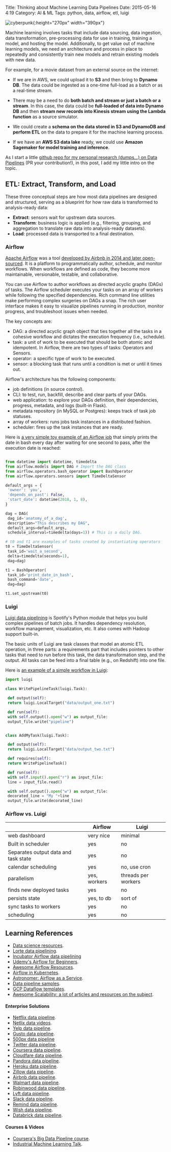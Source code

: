Title: Thinking about Machine Learning Data Pipelines
Date: 2015-05-16 4:19 
Category: AI & ML
Tags: python, data, airflow, etl, luigi


![cyberpunk](./cyberpunk/data_pip.png){:height="270px" width="390px"}

 Machine learning involves tasks that include data sourcing, data ingestion, data transformation, pre-processing data for use in training, training a model, and hosting the model. Additionally, to get value out of machine learning models, we need an architecture and process in place to repeatedly and consistently train new models and retrain existing models with new data.

For example, for a movie dataset from an external source on the internet:

* If we are in AWS, we could upload it to **S3** and then bring to **Dynamo DB**. The data could be ingested as a one-time full-load as a batch or as a real-time stream.

* There may be a need to do **both batch and stream or just a batch or a stream**. In this case, the data could be **full-loaded of data into Dynamo DB** and then **stream new records into Kinesis stream using the Lambda function** as a source simulator.

* We could create a **schema on the data stored in S3 and DynamoDB and perform ETL** on the data to prepare it for the machine learning process.

* If we have an **AWS S3 data lake** ready, we could use **Amazon Sagemaker for model training and inference**.

As I start a little [github repo for my personal research (dumps...) on Data Pipelines](https://github.com/bt3gl/Data-Pipelines) (PR your contribution!), in this post, I add my little intro on the topic.


## ETL: Extract, Transform, and Load

These three conceptual steps are how most data pipelines are designed and structured, serving as a blueprint for how raw data is transformed to analysis-ready data:

* **Extract**: sensors wait for upstream data sources.
* **Transform**: business logic is applied (e.g., filtering, grouping, and aggregation to translate raw data into analysis-ready datasets).
* **Load**: processed data is transported to a final destination.

### Airflow

[Apache Airflow](https://github.com/apache/airflow) was a tool [developed by Airbnb in 2014 and later open-sourced](https://medium.com/airbnb-engineering/airflow-a-workflow-management-platform-46318b977fd8). It is a platform to programmatically author, schedule, and monitor workflows. When workflows are defined as code, they become more maintainable, versionable, testable, and collaborative.

You can use Airflow to author workflows as directed acyclic graphs (DAGs) of tasks. The Airflow scheduler executes your tasks on an array of workers while following the specified dependencies. Rich command line utilities make performing complex surgeries on DAGs a snap. The rich user interface makes it easy to visualize pipelines running in production, monitor progress, and troubleshoot issues when needed.

The key concepts are:

* DAG: a directed acyclic graph object that ties together all the tasks in a cohesive workflow and dictates the execution frequency (i.e., schedule).
* task: a unit of work to be executed that should be both atomic and idempotent. In Airflow, there are two types of tasks: Operators and Sensors.
* operator: a specific type of work to be executed.
* sensor: a blocking task that runs until a condition is met or until it times out.
 
Airflow's architecture has the following components:

* job definitions (in source control).
* CLI: to test, run, backfill, describe and clear parts of your DAGs.
* web application: to explore your DAGs definition, their dependencies, progress, metadata, and logs (built-in Flask).
* metadata repository (in MySQL or Postgres): keeps track of task job statuses.
* array of workers: runs jobs task instances in a distributed fashion.
* scheduler: fires up the task instances that are ready.


Here is [a very simple toy example of an Airflow job](https://gist.github.com/robert8138/c6e492d00cd7b7e7626670ba2ed32e6a) that simply prints the date in bash every day after waiting for one second to pass, after the execution date is reached:

```python

from datetime import datetime, timedelta
from airflow.models import DAG # Import the DAG class
from airflow.operators.bash_operator import BashOperator
from airflow.operators.sensors import TimeDeltaSensor

default_args = {
 'owner': 'you',
 'depends_on_past': False,
 'start_date': datetime(2018, 1, 8),
}

dag = DAG(
 dag_id='anatomy_of_a_dag',
 description="This describes my DAG",
 default_args=default_args,
 schedule_interval=timedelta(days=1)) # This is a daily DAG.

# t0 and t1 are examples of tasks created by instantiating operators
t0 = TimeDeltaSensor(
 task_id='wait_a_second',
 delta=timedelta(seconds=1),
 dag=dag)

t1 = BashOperator(
 task_id='print_date_in_bash',
 bash_command='date',
 dag=dag)

t1.set_upstream(t0)
```

### Luigi

[Luigi data pipelining](https://github.com/spotify/luigi) is Spotify's Python module that helps you build complex pipelines of batch jobs. It handles dependency resolution, workflow management, visualization, etc. It also comes with Hadoop support built-in.

The basic units of Luigi are task classes that model an atomic ETL operation, in three parts: a requirements part that includes pointers to other tasks that need to run before this task, the data transformation step, and the output. All tasks can be feed into a final table (e.g., on Redshift) into one file.

Here is [an example of a simple workflow in Luigi](https://towardsdatascience.com/data-pipelines-luigi-airflow-everything-you-need-to-know-18dc741449b7):

```python
import luigi

class WritePipelineTask(luigi.Task):

 def output(self):
 return luigi.LocalTarget("data/output_one.txt")

 def run(self):
 with self.output().open("w") as output_file:
 output_file.write("pipeline")


class AddMyTask(luigi.Task):

 def output(self):
 return luigi.LocalTarget("data/output_two.txt")

 def requires(self):
 return WritePipelineTask()

 def run(self):
 with self.input().open("r") as input_file:
 line = input_file.read()

 with self.output().open("w") as output_file:
 decorated_line = "My "+line
 output_file.write(decorated_line)
```

### Airflow vs. Luigi


| | Airflow | Luigi |
|---------------------------------------|-----------------------|------------------------|
| web dashboard | very nice | minimal |
| Built in scheduler | yes | no |
| Separates output data and task state | yes | no |
| calendar scheduling | yes | no, use cron |
| parallelism | yes, workers | threads per workers |
| finds new deployed tasks | yes | no |
| persists state | yes, to db | sort of |
| sync tasks to workers | yes | no |
| scheduling | yes | no |



## Learning References

* [Data science resources](https://github.com/davidyakobovitch/data_science_resources).
* [Lorte data pipelining](https://github.com/instacart/lore).
* [Incubator Airflow data pipelining](https://github.com/apache/incubator-airflow)
* [Udemy's Airflow for Beginners](https://www.udemy.com/airflow-basic-for-beginners/).
* [Awesome Airflow Resources](https://github.com/jghoman/awesome-apache-airflow).
* [Airflow in Kubernetes](https://github.com/rolanddb/airflow-on-kubernetes).
* [Astronomer: Airflow as a Service](https://github.com/astronomer/astronomer).
* [Data pipeline samples](https://github.com/aws-samples/data-pipeline-samples/tree/master/samples).
* [GCP Dataflow templates](GoogleCloudPlatform/DataflowTemplates).
* [Awesome Scalability: a lot of articles and resources on the subject](https://github.com/binhnguyennus/awesome-scalability).

#### Enterprise Solutions

* [Netflix data pipeline](https://medium.com/netflix-techblog/evolution-of-the-netflix-data-pipeline-da246ca36905).
* [Netlix data videos](https://www.youtube.com/channel/UC00QATOrSH4K2uOljTnnaKw).
* [Yelp data pipeline](https://engineeringblog.yelp.com/2016/07/billions-of-messages-a-day-yelps-real-time-data-pipeline.html).
* [Gusto data pipeline](https://engineering.gusto.com/building-a-data-informed-culture/).
* [500px data pipeline](https://medium.com/@samson_hu/building-analytics-at-500px-92e9a7005c83.)
* [Twitter data pipeline](https://blog.twitter.com/engineering/en_us/topics/insights/2018/ml-workflows.html).
* [Coursera data pipeline](https://medium.com/@zhaojunzhang/building-data-infrastructure-in-coursera-15441ebe18c2).
* [Cloudfare data pipeline](https://blog.cloudflare.com/how-cloudflare-analyzes-1m-dns-queries-per-second/).
* [Pandora data pipeline](https://engineering.pandora.com/apache-airflow-at-pandora-1d7a844d68ee).
* [Heroku data pipeline](https://medium.com/@damesavram/running-airflow-on-heroku-ed1d28f8013d).
* [Zillow data pipeline](https://www.zillow.com/data-science/airflow-at-zillow/).
* [Airbnb data pipeline](https://medium.com/airbnb-engineering/https-medium-com-jonathan-parks-scaling-erf-23fd17c91166).
* [Walmart data pipeline](https://medium.com/walmartlabs/how-we-built-a-data-pipeline-with-lambda-architecture-using-spark-spark-streaming-9d3b4b4555d3).
* [Robinwood data pipeline](https://robinhood.engineering/why-robinhood-uses-airflow-aed13a9a90c8).
* [Lyft data pipeline](https://eng.lyft.com/running-apache-airflow-at-lyft-6e53bb8fccff).
* [Slack data pipeline](https://speakerdeck.com/vananth22/operating-data-pipeline-with-airflow-at-slack).
* [Remind data pipeline](https://medium.com/@RemindEng/beyond-a-redshift-centric-data-model-1e5c2b542442).
* [Wish data pipeline](https://medium.com/wish-engineering/scaling-analytics-at-wish-619eacb97d16).
* [Databrick data pipeline](https://databricks.com/blog/2017/03/31/delivering-personalized-shopping-experience-apache-spark-databricks.html).

#### Courses & Videos

* [Coursera's Big Data Pipeline course](https://www.coursera.org/lecture/big-data-integration-processing/big-data-processing-pipelines-c4Wyd).
* [Industrial Machine Learning Talk](https://www.youtube.com/watch?v=3JYDT8lap5U).


